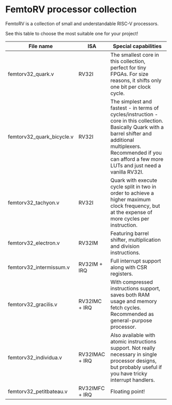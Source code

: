 # FemtoRV processor collection

FemtoRV is a collection of small and understandable RISC-V processors.

See this table to choose the most suitable one for your project!

File name                 | ISA            | Special capabilities
------------------------- | -------------- | --------
femtorv32_quark.v         | RV32I          | The smallest core in this collection, perfect for tiny FPGAs. For size reasons, it shifts only one bit per clock cycle.
femtorv32_quark_bicycle.v | RV32I          | The simplest and fastest - in terms of cycles/instruction - core in this collection. Basically Quark with a barrel shifter and additional multiplexers. Recommended if you can afford a few more LUTs and just need a vanilla RV32I.
femtorv32_tachyon.v       | RV32I          | Quark with execute cycle split in two in order to achieve a higher maximum clock frequency, but at the expense of more cycles per instruction.
femtorv32_electron.v      | RV32IM         | Featuring barrel shifter, multiplication and division instructions.
femtorv32_intermissum.v   | RV32IM + IRQ   | Full interrupt support along with CSR registers.
femtorv32_gracilis.v      | RV32IMC + IRQ  | With compressed instructions support, saves both RAM usage and memory fetch cycles. Recommended as general-purpose processor.
femtorv32_individua.v     | RV32IMAC + IRQ | Also available with atomic instructions support. Not really necessary in single processor designs, but probably useful if you have tricky interrupt handlers.
femtorv32_petitbateau.v   | RV32IMFC + IRQ | Floating point!
